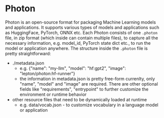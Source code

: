 Photon
====

Photon is an open-source format for packaging Machine Learning models and applications. It supports various types of models and applications such as HuggingFace, PyTorch, ONNX etc. Each Photon consists of one `.photon` file, in zip format (which inside can contain multiple files), to capture all the necessary information, e.g. model_id, PyTorch state dict etc., to run the model or application anywhere. The structure inside the `.photon` file is pretty straightforward:

* ./metadata.json
    * e.g. {"name": "my-llm", "model": "hf:gpt2", "image": "lepton/photon:hf-runner"}
    * the information in metadata.json is pretty free-form currenlty, only "name", "model" and "image" are required. There are other optional fields like "requirements", "entrypoint" to further customize the environment or runtime behavior
* other resource files that need to be dynamically loaded at runtime
    * e.g. data/vocab.json - to customize vocabulary in a language model or application
